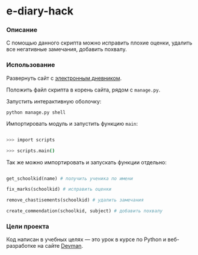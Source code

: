 # e-diary-hack

### Описание

С помощью данного скрипта можно иcправить плохие оценки, удалить все негативные замечания, добавить похвалу.

### Использование

Развернуть сайт с [электронным дневником](https://github.com/devmanorg/e-diary.git).

Положить файл скрипта в корень сайта, рядом с `manage.py`.

Запустить интерактивную оболочку:

`python manage.py shell`

Импортировать модуль и запустить функцию `main`:

```sh

>>> import scripts

>>> scripts.main()
```

Так же можно импортировать и запускать функции отдельно:

```python

get_schoolkid(name) # получить ученика по имени

fix_marks(schoolkid) # исправить оценки

remove_chastisements(schoolkid) # удалить замечания

create_commendation(schoolkid, subject) # добавить похвалу
```

### Цели проекта

Код написан в учебных целях — это урок в курсе по Python и веб-разработке на сайте [Devman](https://dvmn.org).